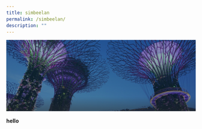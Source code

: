 ```yaml
---
title: simbeelan
permalink: /simbeelan/
description: ""
---
```

![garden](/images/hero-banner.png)


****hello****